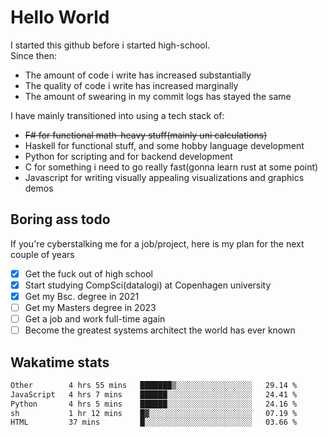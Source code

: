 # Hello World

I started this github before i started high-school.  
Since then:
- The amount of code i write has increased substantially
- The quality of code i write has increased marginally
- The amount of swearing in my commit logs has stayed the same

I have mainly transitioned into using a tech stack of:
- ~~F# for functional math-heavy stuff(mainly uni calculations)~~
- Haskell for functional stuff, and some hobby language development
- Python for scripting and for backend development
- C for something i need to go really fast(gonna learn rust at some point)
- Javascript for writing visually appealing visualizations and graphics demos

## Boring ass todo
If you're cyberstalking me for a job/project, here is my plan for the next couple of years
- [x] Get the fuck out of high school
- [x] Start studying CompSci(datalogi) at Copenhagen university
- [x] Get my Bsc. degree in 2021
- [ ] Get my Masters degree in 2023
- [ ] Get a job and work full-time again
- [ ] Become the greatest systems architect the world has ever known

## Wakatime stats
<!--START_SECTION:waka-->

```txt
Other        4 hrs 55 mins   ███████▒░░░░░░░░░░░░░░░░░   29.14 %
JavaScript   4 hrs 7 mins    ██████░░░░░░░░░░░░░░░░░░░   24.41 %
Python       4 hrs 5 mins    ██████░░░░░░░░░░░░░░░░░░░   24.16 %
sh           1 hr 12 mins    █▓░░░░░░░░░░░░░░░░░░░░░░░   07.19 %
HTML         37 mins         █░░░░░░░░░░░░░░░░░░░░░░░░   03.66 %
```

<!--END_SECTION:waka-->
